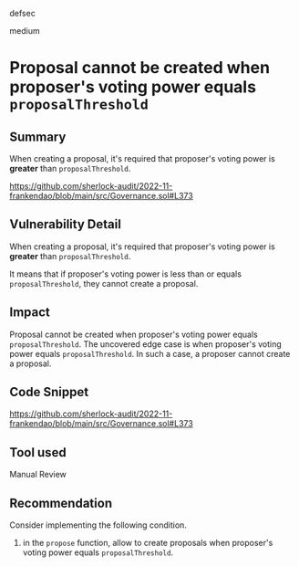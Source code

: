 defsec

medium

# Proposal cannot be created when proposer's voting power equals `proposalThreshold`

## Summary

When creating a proposal, it's required that proposer's voting power is **greater** than `proposalThreshold`. 

https://github.com/sherlock-audit/2022-11-frankendao/blob/main/src/Governance.sol#L373

## Vulnerability Detail

When creating a proposal, it's required that proposer's voting power is **greater** than `proposalThreshold`. 

It means that if proposer's voting power is less than or equals `proposalThreshold`, they cannot create a proposal.

## Impact


Proposal cannot be created when proposer's voting power equals `proposalThreshold`. The uncovered edge case is when proposer's voting power equals `proposalThreshold`. In such a case, a proposer cannot create a proposal.

## Code Snippet

https://github.com/sherlock-audit/2022-11-frankendao/blob/main/src/Governance.sol#L373

## Tool used

Manual Review

## Recommendation

Consider implementing the following condition. 

1. in the `propose` function, allow to create proposals when proposer's voting power equals `proposalThreshold`.
